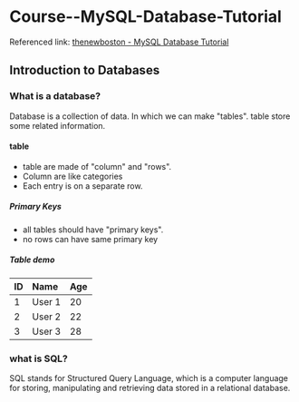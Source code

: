 # Course--MySQL-Database-Tutorial
Referenced link: [thenewboston - MySQL Database Tutorial](https://www.youtube.com/playlist?list=PL32BC9C878BA72085)

## Introduction to Databases
### What is a database?
Database is a collection of data. In which we can make "tables". table store some related information. 

#### table
- table are made of "column" and "rows".
- Column are like categories
- Each entry is on a separate row.

##### Primary Keys
- all tables should have "primary keys".
- no rows can have same primary key

##### Table demo
| ID | Name     | Age  |
|:-- |:------   |:-----|
| 1  | User 1   | 20   |
| 2  | User 2   | 22   |
| 3  | User 3   | 28   |

### what is SQL?
SQL stands for Structured Query Language, which is a computer language for storing, manipulating and retrieving data stored in a relational database.